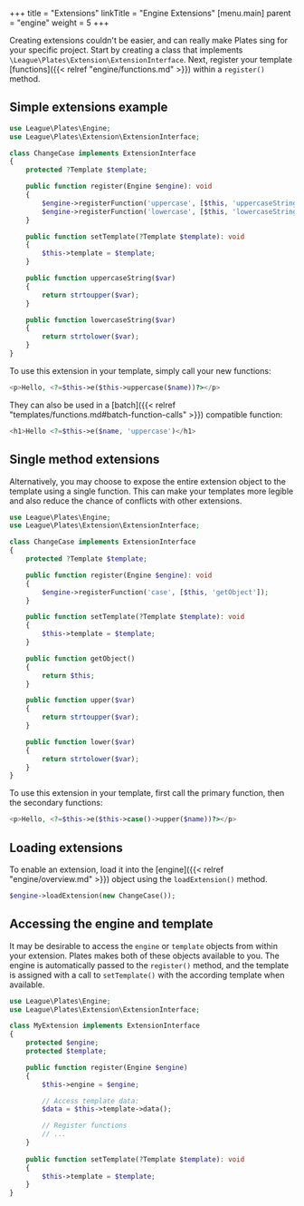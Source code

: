 +++
title = "Extensions"
linkTitle = "Engine Extensions"
[menu.main]
parent = "engine"
weight = 5
+++

Creating extensions couldn't be easier, and can really make Plates sing for your specific project. Start by creating a class that implements `\League\Plates\Extension\ExtensionInterface`. Next, register your template [functions]({{< relref "engine/functions.md" >}}) within a `register()` method.

## Simple extensions example

~~~ php
use League\Plates\Engine;
use League\Plates\Extension\ExtensionInterface;

class ChangeCase implements ExtensionInterface
{
    protected ?Template $template;

    public function register(Engine $engine): void
    {
        $engine->registerFunction('uppercase', [$this, 'uppercaseString']);
        $engine->registerFunction('lowercase', [$this, 'lowercaseString']);
    }

    public function setTemplate(?Template $template): void
    {
        $this->template = $template;
    }

    public function uppercaseString($var)
    {
        return strtoupper($var);
    }

    public function lowercaseString($var)
    {
        return strtolower($var);
    }
}
~~~

To use this extension in your template, simply call your new functions:

~~~ php
<p>Hello, <?=$this->e($this->uppercase($name))?></p>
~~~

They can also be used in a [batch]({{< relref "templates/functions.md#batch-function-calls" >}}) compatible function:

~~~ php
<h1>Hello <?=$this->e($name, 'uppercase')</h1>
~~~

## Single method extensions

Alternatively, you may choose to expose the entire extension object to the template using a single function. This can make your templates more legible and also reduce the chance of conflicts with other extensions.

~~~ php
use League\Plates\Engine;
use League\Plates\Extension\ExtensionInterface;

class ChangeCase implements ExtensionInterface
{
    protected ?Template $template;

    public function register(Engine $engine): void
    {
        $engine->registerFunction('case', [$this, 'getObject']);
    }

    public function setTemplate(?Template $template): void
    {
        $this->template = $template;
    }

    public function getObject()
    {
        return $this;
    }

    public function upper($var)
    {
        return strtoupper($var);
    }

    public function lower($var)
    {
        return strtolower($var);
    }
}
~~~

To use this extension in your template, first call the primary function, then the secondary functions:

~~~ php
<p>Hello, <?=$this->e($this->case()->upper($name))?></p>
~~~

## Loading extensions

To enable an extension, load it into the [engine]({{< relref "engine/overview.md" >}}) object using the `loadExtension()` method.

~~~ php
$engine->loadExtension(new ChangeCase());
~~~

## Accessing the engine and template

It may be desirable to access the `engine` or `template` objects from within your extension. Plates makes both of these objects available to you. The engine is automatically passed to the `register()` method, and the template is assigned with a call to `setTemplate()` with the according template when available.

~~~ php
use League\Plates\Engine;
use League\Plates\Extension\ExtensionInterface;

class MyExtension implements ExtensionInterface
{
    protected $engine;
    protected $template;

    public function register(Engine $engine)
    {
        $this->engine = $engine;

        // Access template data:
        $data = $this->template->data();

        // Register functions
        // ...
    }
    
    public function setTemplate(?Template $template): void
    {
        $this->template = $template;
    }
}
~~~
